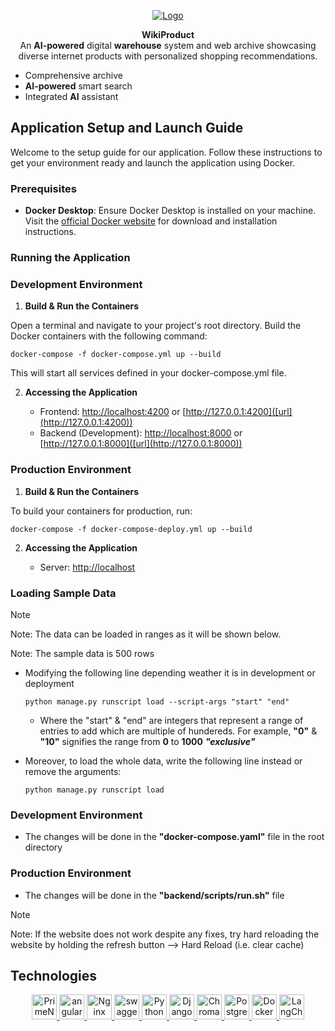 
<p align="center">
  <a href="https://wikiproduct.up.railway.app/"><img src="https://github.com/WikiProductOfficial/WikiProductOfficial/assets/130275283/84e08fc1-b327-4442-b67e-9269dfeb60f3" alt="Logo"></a>
</p>
<p align="center">
    <b>WikiProduct</b> <br />
    An <b>AI-powered</b> digital <b>warehouse</b> system and web archive showcasing <br> diverse internet products with personalized shopping recommendations.
</p>

* Comprehensive archive
* **AI-powered** smart search
* Integrated **AI** assistant

## Application Setup and Launch Guide

Welcome to the setup guide for our application. Follow these instructions to get your environment ready and launch the application using Docker.

### Prerequisites

* **Docker Desktop**: Ensure Docker Desktop is installed on your machine. Visit the [official Docker website]([url](https://www.docker.com/products/docker-desktop/)) for download and installation instructions.

### Running the Application

### Development Environment

1. **Build & Run the Containers**
   
Open a terminal and navigate to your project's root directory. Build the Docker containers with the following command:

```docker-compose -f docker-compose.yml up --build```

This will start all services defined in your docker-compose.yml file.

2. **Accessing the Application**
   
    - Frontend: [http://localhost:4200]([url](http://localhost:4200)) or [http://127.0.0.1:4200]([url](http://127.0.0.1:4200))
    - Backend (Development): [http://localhost:8000]([url](http://localhost:8000)) or [http://127.0.0.1:8000]([url](http://127.0.0.1:8000))

### Production Environment

1. **Build & Run the Containers**
   
To build your containers for production, run:

```docker-compose -f docker-compose-deploy.yml up --build```

2. **Accessing the Application**
   
    - Server: [http://localhost]([url](http://localhost))


### Loading  Sample Data
> [!NOTE]
> Note: The data can be loaded in ranges as it will be shown below.
> 
> Note: The sample data is 500 rows

* Modifying the following line depending weather it is in development or deployment
  
    ``python manage.py runscript load --script-args "start" "end"``
   * Where the "start" & "end" are integers that represent a range of entries to add which are multiple of hundereds. For example, **"0"** & **"10"** signifies the range from **0** to **1000** ***"exclusive"***
* Moreover, to load the whole data, write the following line instead or remove the arguments:

    ``python manage.py runscript load``

### Development Environment
* The changes will be done in the **"docker-compose.yaml"** file in the root directory

### Production Environment
* The changes will be done in the **"backend/scripts/run.sh"** file

> [!NOTE]
> Note: If the website does not work despite any fixes, try hard reloading the website by holding the refresh button --> Hard Reload (i.e. clear cache)

## Technologies

<p align="center"> 
    <a href="https://angular.io" target="_blank" rel="noreferrer"> <img src="https://cdn.jsdelivr.net/gh/devicons/devicon@latest/icons/angular/angular-original.svg" alt="PrimeNG" width="40" height="40"/> </a>
    <a href="https://angular.io" target="_blank" rel="noreferrer"> <img src="https://cdn.jsdelivr.net/gh/devicons/devicon@latest/icons/angular/angular-original.svg" alt="angular" width="40" height="40"/> </a>
    <a href="https://angular.io" target="_blank" rel="noreferrer"> <img src="https://cdn.jsdelivr.net/gh/devicons/devicon@latest/icons/nginx/nginx-original.svg" alt="Nginx" width="40" height="40"/> </a>
    <a href="https://angular.io" target="_blank" rel="noreferrer"> <img src="https://cdn.jsdelivr.net/gh/devicons/devicon@latest/icons/swagger/swagger-original.svg" alt="swagger" width="40" height="40"/> </a>
    <a href="https://angular.io" target="_blank" rel="noreferrer"> <img src="https://cdn.jsdelivr.net/gh/devicons/devicon@latest/icons/python/python-original.svg" alt="Python" width="40" height="40"/> </a>
    <a href="https://angular.io" target="_blank" rel="noreferrer"> <img src="https://github.com/WikiProductOfficial/WikiProductOfficial/assets/130275283/d90c8e4b-1a07-48eb-938c-c953656aa29b" alt="Django" width="40" height="40"/> </a>
    <a href="https://docs.trychroma.com/" target="_blank" rel="noreferrer"> <img src="https://docs.trychroma.com/img/chroma.svg" alt="Chromadb" width="40" height="40"/> </a>
    <a href="https://angular.io" target="_blank" rel="noreferrer"> <img src="https://cdn.jsdelivr.net/gh/devicons/devicon@latest/icons/postgresql/postgresql-original.svg" alt="Postgres" width="40" height="40"/> </a>
    <a href="https://www.docker.com" target="_blank" rel="noreferrer"> <img src="https://cdn.jsdelivr.net/gh/devicons/devicon@latest/icons/docker/docker-original.svg" alt="Docker" width="40" height="40"/> </a>
    <a href="https://www.docker.com" target="_blank" rel="noreferrer"> <img src="" alt="LangChain" width="40" height="40"/> </a>
</p>
